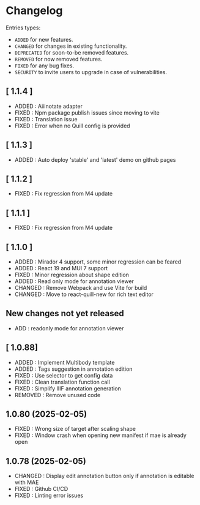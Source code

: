 # Changelog

Entries types:

- `ADDED` for new features.
- `CHANGED` for changes in existing functionality.
- `DEPRECATED` for soon-to-be removed features.
- `REMOVED` for now removed features.
- `FIXED` for any bug fixes.
- `SECURITY` to invite users to upgrade in case of vulnerabilities.

## [ 1.1.4 ]

- ADDED : Aiiinotate adapter
- FIXED : Npm package publish issues since moving to vite
- FIXED : Translation issue 
- FIXED : Error when no Quill config is provided

## [ 1.1.3 ]

- ADDED : Auto deploy 'stable' and 'latest' demo on github pages

## [ 1.1.2 ]

- FIXED : Fix regression from M4 update

## [ 1.1.1 ]

- FIXED : Fix regression from M4 update

## [ 1.1.0 ]

- ADDED : Mirador 4 support, some minor regression can be feared
- ADDED : React 19 and MUI 7 support
- FIXED : Minor regression about shape edition
- ADDED : Read only mode for annotation viewer
- CHANGED : Remove Webpack and use Vite for build
- CHANGED : Move to react-quill-new for rich text editor

## New changes not yet released

- ADD : readonly mode for annotation viewer

## [ 1.0.88]

- ADDED : Implement Multibody template
- ADDED : Tags suggestion in annotation edition
- FIXED : Use selector to get config data
- FIXED : Clean translation function call
- FIXED : Simplify IIIF annotation generation
- REMOVED : Remove unused code

## 1.0.80 (2025-02-05)

- FIXED : Wrong size of target after scaling shape
- FIXED : Window crash when opening new manifest if mae is already open

## 1.0.78 (2025-02-05)

- CHANGED : Display edit annotation button only if annotation is editable with MAE
- FIXED : Github CI/CD
- FIXED : Linting error issues





